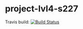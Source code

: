 # project-lvl4-s227

Travis build: [![Build Status](https://travis-ci.org/Poletay/project-lvl4-s227.svg?branch=master)](https://travis-ci.org/Poletay/project-lvl4-s227)